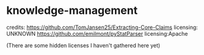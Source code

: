 # knowledge-management

credits:
https://github.com/TomJansen25/Extracting-Core-Claims licensing: UNKNOWN
https://github.com/emilmont/pyStatParser licensing:Apache

(There are some hidden licenses I haven't gathered here yet)